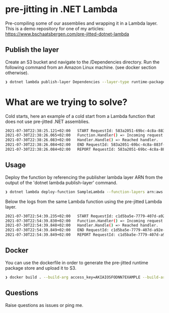 # pre-jitting in .NET Lambda

Pre-compiling some of our assemblies and wrapping it in a Lambda layer. This is a demo repository for one of my articles: https://www.bschaatsbergen.com/pre-jitted-dotnet-lambda

## Publish the layer

Create an S3 bucket and navigate to the /Dependencies directory. Run the following command from an Amazon Linux machine. (see docker section otherwise).

```bash
❯ dotnet lambda publish-layer Dependencies --layer-type runtime-package-store --s3-bucket my-lambda-layer-bucket --framework netcoreapp3.1 --enable-package-optimization true
```

# What are we trying to solve?

Cold starts, here an example of a cold start from a Lambda function that does not use pre-jitted .NET assemblies.

```bash
2021-07-30T22:38:25.121+02:00	START RequestId: 583a2051-69bc-4c8a-883f-0761b0c11214 Version: $LATEST
2021-07-30T22:38:26.065+02:00	Function.Handler() => Incoming request: {"Name":"Bruno","Address":"MyLambdaLayerStreet 123"}
2021-07-30T22:38:26.083+02:00	Handler.Handle() => Reached handler.
2021-07-30T22:38:26.084+02:00	END RequestId: 583a2051-69bc-4c8a-883f-0761b0c11214
2021-07-30T22:38:26.084+02:00	REPORT RequestId: 583a2051-69bc-4c8a-883f-0761b0c11214 Duration: 962.54 ms Billed Duration: 963 ms Memory Size: 256 MB Max Memory Used: 72 MB Init Duration: 232.83 ms
```

## Usage

Deploy the function by referencing the publisher lambda layer ARN from the output of the 'dotnet lambda publish-layer' command.

```bash
❯ dotnet lambda deploy-function SampleLambda --function-layers arn:aws:lambda:eu-central-1:782347423781:layer:Dependencies:1 
```

Below the logs from the same Lambda function using the pre-jitted Lambda layer.

```bash
2021-07-30T22:54:39.235+02:00	START RequestId: c1d5ba5e-7779-407d-a92e-c33c4fcea096 Version: $LATEST
2021-07-30T22:54:39.830+02:00	Function.Handler() => Incoming request: {"Name":"Bruno","Address":"MyPreJittedLambdaLayerStreet 123"}
2021-07-30T22:54:39.848+02:00	Handler.Handle() => Reached handler.
2021-07-30T22:54:39.849+02:00	END RequestId: c1d5ba5e-7779-407d-a92e-c33c4fcea096
2021-07-30T22:54:39.849+02:00	REPORT RequestId: c1d5ba5e-7779-407d-a92e-c33c4fcea096 Duration: 613.28 ms Billed Duration: 614 ms Memory Size: 256 MB Max Memory Used: 73 MB Init Duration: 218.69 ms
```

## Docker

You can use the dockerfile in order to generate the pre-jitted runtime package store and upload it to S3.

```bash
❯ docker build . --build-arg access_key=AKIAIOSFODNN7EXAMPLE --build-arg secret_key=wJalrXUtnFEMI/K7MDENG/bPxRfiCYEXAMPLEKEY
```

## Questions

Raise questions as issues or ping me.
